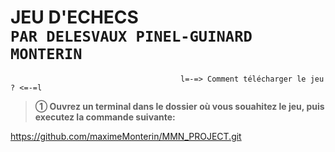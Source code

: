 **JEU D'ECHECS**\
 ```PAR DELESVAUX PINEL-GUINARD MONTERIN```
 =

```
                                      l=-=> Comment télécharger le jeu ? <=-=l
```

> __➀ Ouvrez un terminal dans le dossier où vous souahitez le jeu, puis executez la commande suivante:__
 
 https://github.com/maximeMonterin/MMN_PROJECT.git
 

